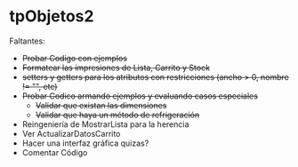 # tpObjetos2

Faltantes:
  - ~~Probar Codigo con ejemplos~~
  - ~~Formatear las impresiones de Lista, Carrito y Stock~~
  - ~~setters y getters para los atributos con restricciones (ancho > 0, nombre != "", etc)~~
  - ~~Probar Codico armando ejemplos y evaluando casos especiales~~
    - ~~Validar que existan las dimensiones~~
    - ~~Validar que haya un método de refrigeración~~
  - Reingeniería de MostrarLista para la herencia
  - Ver ActualizarDatosCarrito
  - Hacer una interfaz gráfica quizas? 
  - Comentar Código
